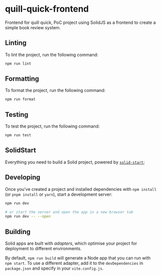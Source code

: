 # quill-quick-frontend

Frontend for quill quick, PoC project using SolidJS as a frontend to create a simple book review system.

## Linting

To lint the project, run the following command:

```bash
npm run lint
```

## Formatting

To format the project, run the following command:

```bash
npm run format
```

## Testing

To test the project, run the following command:

```bash
npm run test
```

## SolidStart

Everything you need to build a Solid project, powered by [`solid-start`](https://start.solidjs.com);

## Developing

Once you've created a project and installed dependencies with `npm install` (or `pnpm install` or `yarn`), start a development server:

```bash
npm run dev

# or start the server and open the app in a new browser tab
npm run dev -- --open
```

## Building

Solid apps are built with _adapters_, which optimise your project for deployment to different environments.

By default, `npm run build` will generate a Node app that you can run with `npm start`. To use a different adapter, add it to the `devDependencies` in `package.json` and specify in your `vite.config.js`.
